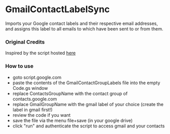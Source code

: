 # GmailContactLabelSync

Imports your Google contact labels and their respective email addresses, and assigns this label to all emails to which have been sent to or from them.

### Original Credits
Inspired by the script hosted [here](https://github.com/thirschbuechler/GmailContactGroupLabels)

### How to use
- goto script.google.com
- paste the contents of the GmailContactGroupLabels file into the empty Code.gs window
- replace ContactsGroupName with the contact group of contacts.google.com 
- replace GmailGroupName with the gmail label of your choice (create the label in gmail first!) 
- review the code if you want
- save the file via the menu file+save (in your google drive)
- click "run" and authenticate the script to access gmail and your contacts